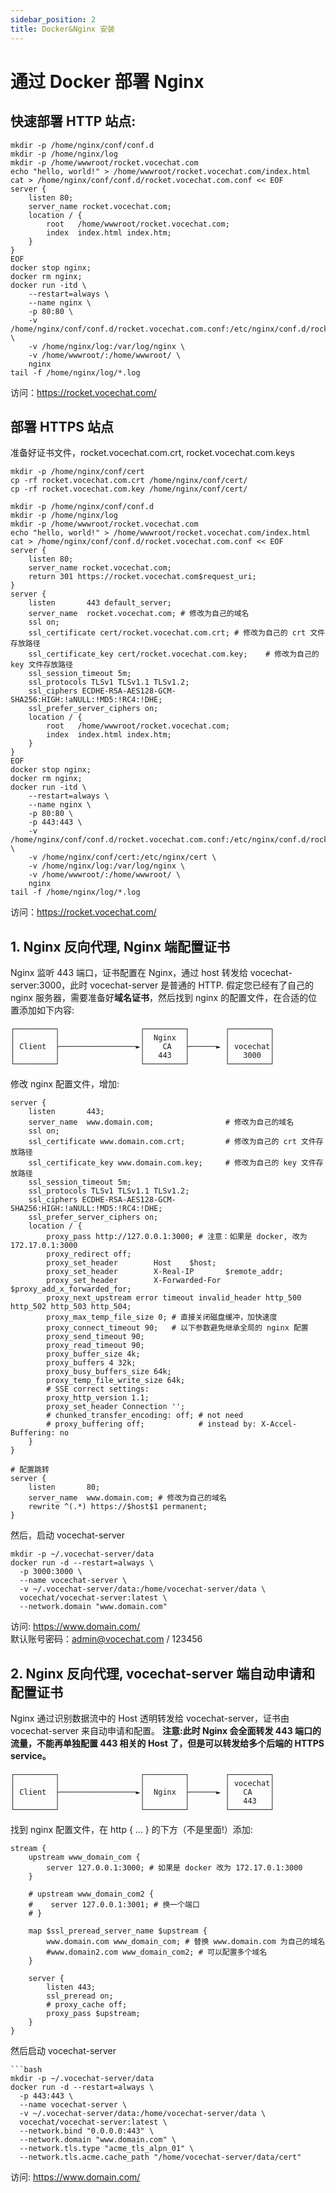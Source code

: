 ```yaml
---
sidebar_position: 2
title: Docker&Nginx 安装
---
```


# 通过 Docker 部署 Nginx

## 快速部署 HTTP 站点:

```shell
mkdir -p /home/nginx/conf/conf.d
mkdir -p /home/nginx/log
mkdir -p /home/wwwroot/rocket.vocechat.com
echo "hello, world!" > /home/wwwroot/rocket.vocechat.com/index.html
cat > /home/nginx/conf/conf.d/rocket.vocechat.com.conf << EOF
server {
    listen 80;
    server_name rocket.vocechat.com;
    location / {
        root   /home/wwwroot/rocket.vocechat.com;
        index  index.html index.htm;
    }
}
EOF
docker stop nginx;
docker rm nginx;
docker run -itd \
    --restart=always \
    --name nginx \
    -p 80:80 \
    -v /home/nginx/conf/conf.d/rocket.vocechat.com.conf:/etc/nginx/conf.d/rocket.vocechat.com.conf \
    -v /home/nginx/log:/var/log/nginx \
    -v /home/wwwroot/:/home/wwwroot/ \
    nginx
tail -f /home/nginx/log/*.log
```

访问：https://rocket.vocechat.com/

## 部署 HTTPS 站点

准备好证书文件，rocket.vocechat.com.crt, rocket.vocechat.com.keys

```shell
mkdir -p /home/nginx/conf/cert
cp -rf rocket.vocechat.com.crt /home/nginx/conf/cert/
cp -rf rocket.vocechat.com.key /home/nginx/conf/cert/

mkdir -p /home/nginx/conf/conf.d
mkdir -p /home/nginx/log
mkdir -p /home/wwwroot/rocket.vocechat.com
echo "hello, world!" > /home/wwwroot/rocket.vocechat.com/index.html
cat > /home/nginx/conf/conf.d/rocket.vocechat.com.conf << EOF
server {
    listen 80;
    server_name rocket.vocechat.com;
    return 301 https://rocket.vocechat.com$request_uri;
}
server {
    listen       443 default_server;
    server_name  rocket.vocechat.com; # 修改为自己的域名
    ssl on;
    ssl_certificate cert/rocket.vocechat.com.crt; # 修改为自己的 crt 文件存放路径
    ssl_certificate_key cert/rocket.vocechat.com.key;    # 修改为自己的 key 文件存放路径
    ssl_session_timeout 5m;
    ssl_protocols TLSv1 TLSv1.1 TLSv1.2;
    ssl_ciphers ECDHE-RSA-AES128-GCM-SHA256:HIGH:!aNULL:!MD5:!RC4:!DHE;
    ssl_prefer_server_ciphers on;
    location / {
        root   /home/wwwroot/rocket.vocechat.com;
        index  index.html index.htm;
    }
}
EOF
docker stop nginx;
docker rm nginx;
docker run -itd \
    --restart=always \
    --name nginx \
    -p 80:80 \
    -p 443:443 \
    -v /home/nginx/conf/conf.d/rocket.vocechat.com.conf:/etc/nginx/conf.d/rocket.vocechat.com.conf \
    -v /home/nginx/conf/cert:/etc/nginx/cert \
    -v /home/nginx/log:/var/log/nginx \
    -v /home/wwwroot/:/home/wwwroot/ \
    nginx
tail -f /home/nginx/log/*.log
```

访问：https://rocket.vocechat.com/

## 1. Nginx 反向代理, Nginx 端配置证书

Nginx 监听 443 端口，证书配置在 Nginx，通过 host 转发给 vocechat-server:3000，此时 vocechat-server 是普通的 HTTP.
假定您已经有了自己的 nginx 服务器，需要准备好**域名证书**，然后找到 nginx 的配置文件，在合适的位置添加如下内容:

```
┌─────────┐                  ┌─────────┐        ┌─────────┐
│         │                  │  Nginx  │        │         │
│ Client  ├─────────────────►│    CA   ├──────► │ vocechat│
│         │                  │   443   │        │   3000  │
└─────────┘                  └─────────┘        └─────────┘
```

修改 nginx 配置文件，增加:

```
server {
    listen       443;
    server_name  www.domain.com;                # 修改为自己的域名
    ssl on;
    ssl_certificate www.domain.com.crt;         # 修改为自己的 crt 文件存放路径
    ssl_certificate_key www.domain.com.key;     # 修改为自己的 key 文件存放路径
    ssl_session_timeout 5m;
    ssl_protocols TLSv1 TLSv1.1 TLSv1.2;
    ssl_ciphers ECDHE-RSA-AES128-GCM-SHA256:HIGH:!aNULL:!MD5:!RC4:!DHE;
    ssl_prefer_server_ciphers on;
    location / {
        proxy_pass http://127.0.0.1:3000; # 注意：如果是 docker, 改为 172.17.0.1:3000
        proxy_redirect off;
        proxy_set_header        Host    $host;
        proxy_set_header        X-Real-IP       $remote_addr;
        proxy_set_header        X-Forwarded-For $proxy_add_x_forwarded_for;
        proxy_next_upstream error timeout invalid_header http_500 http_502 http_503 http_504;
        proxy_max_temp_file_size 0; # 直接关闭磁盘缓冲，加快速度
        proxy_connect_timeout 90;   # 以下参数避免继承全局的 nginx 配置
        proxy_send_timeout 90;
        proxy_read_timeout 90;
        proxy_buffer_size 4k;
        proxy_buffers 4 32k;
        proxy_busy_buffers_size 64k;
        proxy_temp_file_write_size 64k;
        # SSE correct settings:
        proxy_http_version 1.1;
        proxy_set_header Connection '';
        # chunked_transfer_encoding: off; # not need
        # proxy_buffering off;            # instead by: X-Accel-Buffering: no
    }
}

# 配置跳转
server {
    listen       80;
    server_name  www.domain.com; # 修改为自己的域名
    rewrite ^(.*) https://$host$1 permanent;
}
```

然后，启动 vocechat-server

```shell
mkdir -p ~/.vocechat-server/data
docker run -d --restart=always \
  -p 3000:3000 \
  --name vocechat-server \
  -v ~/.vocechat-server/data:/home/vocechat-server/data \
  vocechat/vocechat-server:latest \
  --network.domain "www.domain.com"
```

访问: https://www.domain.com/  
默认账号密码：admin@vocechat.com / 123456

## 2. Nginx 反向代理, vocechat-server 端自动申请和配置证书

Nginx 通过识别数据流中的 Host 透明转发给 vocechat-server，证书由 vocechat-server 来自动申请和配置。
**注意:此时 Nginx 会全面转发 443 端口的流量，不能再单独配置 443 相关的 Host 了，但是可以转发给多个后端的 HTTPS service。**
```
┌─────────┐                  ┌─────────┐        ┌─────────┐
│         │                  │         │        │ vocechat│
│ Client  ├─────────────────►│  Nginx  ├──────► │   CA    │
│         │                  │         │        │   443   │
└─────────┘                  └─────────┘        └─────────┘
```

找到 nginx 配置文件，在 http { ... } 的下方（不是里面!）添加:

```shell
stream {
    upstream www_domain_com {
        server 127.0.0.1:3000; # 如果是 docker 改为 172.17.0.1:3000
    }

    # upstream www_domain_com2 {
    #    server 127.0.0.1:3001; # 换一个端口
    # }

    map $ssl_preread_server_name $upstream {
	    www.domain.com www_domain_com; # 替换 www.domain.com 为自己的域名
	    #www.domain2.com www_domain_com2; # 可以配置多个域名
    }

    server {
        listen 443;
        ssl_preread on;
        # proxy_cache off;
        proxy_pass $upstream;
    }
}
```

然后启动 vocechat-server

````shell
```bash
mkdir -p ~/.vocechat-server/data
docker run -d --restart=always \
  -p 443:443 \
  --name vocechat-server \
  -v ~/.vocechat-server/data:/home/vocechat-server/data \
  vocechat/vocechat-server:latest \
  --network.bind "0.0.0.0:443" \
  --network.domain "www.domain.com" \
  --network.tls.type "acme_tls_alpn_01" \
  --network.tls.acme.cache_path "/home/vocechat-server/data/cert"
````

访问: https://www.domain.com/  
